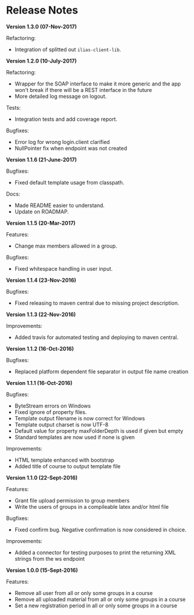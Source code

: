 Release Notes
=============

**Version 1.3.0 (07-Nov-2017)**

Refactoring:
* Integration of splitted out `ilias-client-lib`.

**Version 1.2.0 (10-July-2017)**

Refactoring:
* Wrapper for the SOAP interface to make it more generic and the app won't break 
if there will be a REST interface in the future
* More detailed log message on logout.

Tests:
* Integration tests and add coverage report.

Bugfixes:
* Error log for wrong login.client clarified
* NullPointer fix when endpoint was not created

**Version 1.1.6 (21-June-2017)**

Bugfixes:
* Fixed default template usage from classpath.

Docs:
* Made README easier to understand.
* Update on ROADMAP.

**Version 1.1.5 (20-Mar-2017)**

Features: 
* Change max members allowed in a group.

Bugfixes:
* Fixed whitespace handling in user input.
 
**Version 1.1.4 (23-Nov-2016)**

Bugfixes:
* Fixed releasing to maven central due to missing project description. 

**Version 1.1.3 (22-Nov-2016)**

Improvements:
* Added travis for automated testing and deploying to maven central.

**Version 1.1.2 (16-Oct-2016)**

Bugfixes:
* Replaced platform dependent file separator in output file name creation

**Version 1.1.1 (16-Oct-2016)**

Bugfixes:
* ByteStream errors on Windows
* Fixed ignore of property files.
* Template output filename is now correct for Windows
* Template output charset is now UTF-8
* Default value for property maxFolderDepth is used if given but empty
* Standard templates are now used if none is given

Improvements:
* HTML template enhanced with bootstrap
* Added title of course to output template file

**Version 1.1.0 (22-Sept-2016)**

Features:
* Grant file upload permission to group members
* Write the users of groups in a compileable latex and/or html file 

Bugfixes:
* Fixed confirm bug. Negative confirmation is now considered in choice. 

Improvements:
* Added a connector for testing purposes to print the returning XML strings from the ws endpoint


**Version 1.0.0 (15-Sept-2016)**

Features:
* Remove all user from all or only some groups in a course
* Remove all uploaded material from all or only some groups in a course
* Set a new registration period in all or only some groups in a course